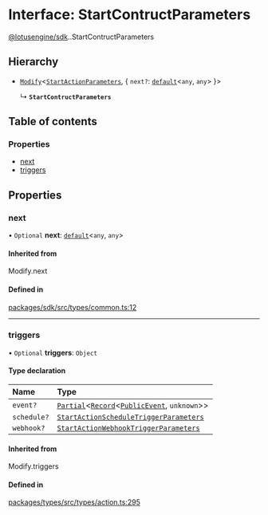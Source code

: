 # Interface: StartContructParameters

[@lotusengine/sdk](../wiki/@lotusengine.sdk).[<internal>](../wiki/@lotusengine.sdk.%3Cinternal%3E).StartContructParameters

## Hierarchy

- [`Modify`](../wiki/@lotusengine.sdk.%3Cinternal%3E#modify)<[`StartActionParameters`](../wiki/@lotusengine.sdk.%3Cinternal%3E.StartActionParameters), { `next?`: [`default`](../wiki/@lotusengine.sdk.%3Cinternal%3E.default)<`any`, `any`\>  }\>

  ↳ **`StartContructParameters`**

## Table of contents

### Properties

- [next](../wiki/@lotusengine.sdk.%3Cinternal%3E.StartContructParameters#next)
- [triggers](../wiki/@lotusengine.sdk.%3Cinternal%3E.StartContructParameters#triggers)

## Properties

### next

• `Optional` **next**: [`default`](../wiki/@lotusengine.sdk.%3Cinternal%3E.default)<`any`, `any`\>

#### Inherited from

Modify.next

#### Defined in

[packages/sdk/src/types/common.ts:12](https://github.com/lotusengine/sdk/blob/f1f5297/packages/sdk/src/types/common.ts#L12)

___

### triggers

• `Optional` **triggers**: `Object`

#### Type declaration

| Name | Type |
| :------ | :------ |
| `event?` | [`Partial`](../wiki/@lotusengine.sdk.%3Cinternal%3E#partial)<[`Record`](../wiki/@lotusengine.sdk.%3Cinternal%3E#record)<[`PublicEvent`](../wiki/@lotusengine.sdk.%3Cinternal%3E#publicevent), `unknown`\>\> |
| `schedule?` | [`StartActionScheduleTriggerParameters`](../wiki/@lotusengine.sdk.%3Cinternal%3E.StartActionScheduleTriggerParameters) |
| `webhook?` | [`StartActionWebhookTriggerParameters`](../wiki/@lotusengine.sdk.%3Cinternal%3E.StartActionWebhookTriggerParameters) |

#### Inherited from

Modify.triggers

#### Defined in

[packages/types/src/types/action.ts:295](https://github.com/lotusengine/sdk/blob/f1f5297/packages/types/src/types/action.ts#L295)
